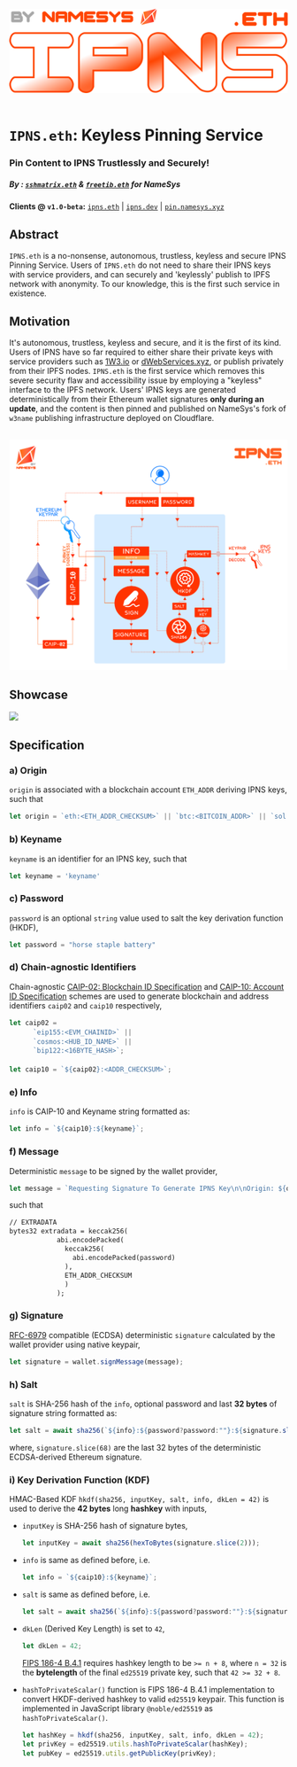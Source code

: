 ![](https://raw.githubusercontent.com/namesys-eth/ipns-eth-resources/main/graphics/png/logo-small.png)
&nbsp;

# `IPNS.eth`: Keyless Pinning Service

### Pin Content to IPNS Trustlessly and Securely!

##### By : [`sshmatrix.eth`](@sshmatrix) & [`freetib.eth`](@0xc0de4c0ffee) for NameSys

**Clients @ `v1.0-beta`:** [`ipns.eth`](https://ipns.eth.limo) | [`ipns.dev`](https://ipns.dev) | [`pin.namesys.xyz`](https://pin.namesys.xyz)

## Abstract

`IPNS.eth` is a no-nonsense, autonomous, trustless, keyless and secure IPNS Pinning Service. Users of `IPNS.eth` do not need to share their IPNS keys with service providers, and can securely and 'keylessly' publish to IPFS network with anonymity. To our knowledge, this is the first such service in existence.

## Motivation

It's autonomous, trustless, keyless and secure, and it is the first of its kind. Users of IPNS have so far required to either share their private keys with service providers such as [1W3.io](https://1w3.io) or [dWebServices.xyz](https://dWebServices.xyz), or publish privately from their IPFS nodes. `IPNS.eth` is the first service which removes this severe security flaw and accessibility issue by employing a "keyless" interface to the IPFS network. Users' IPNS keys are generated deterministically from their Ethereum wallet signatures **only during an update**, and the content is then pinned and published on NameSys's fork of `w3name` publishing infrastructure deployed on Cloudflare.

&nbsp;
![](https://raw.githubusercontent.com/namesys-eth/ipns-eth-resources/main/graphics/png/keygen.png)

## Showcase

![](https://raw.githubusercontent.com/namesys-eth/ipns-eth-resources/main/graphics/screenshots/1.png)

## Specification

### a) Origin

`origin` is associated with a blockchain account `ETH_ADDR` deriving IPNS keys, such that

```js
let origin = `eth:<ETH_ADDR_CHECKSUM>` || `btc:<BITCOIN_ADDR>` || `sol:<SOLANA_ADDR>`
```

### b) Keyname
`keyname` is an identifier for an IPNS key, such that

```js
let keyname = 'keyname'
```

### c) Password
`password` is an optional `string` value used to salt the key derivation function (HKDF),
```js
let password = "horse staple battery"
```

### d) Chain-agnostic Identifiers
Chain-agnostic [CAIP-02: Blockchain ID Specification](https://github.com/ChainAgnostic/CAIPs/blob/master/CAIPs/caip-2.md) and [CAIP-10: Account ID Specification](https://github.com/ChainAgnostic/CAIPs/blob/master/CAIPs/caip-10.md) schemes are used to generate blockchain and address identifiers `caip02` and `caip10` respectively,
```js
let caip02 =
      `eip155:<EVM_CHAINID>` ||
      `cosmos:<HUB_ID_NAME>` ||
      `bip122:<16BYTE_HASH>`;

let caip10 = `${caip02}:<ADDR_CHECKSUM>`;
```

### e) Info
`info` is CAIP-10 and Keyname string formatted as:
 ```js
 let info = `${caip10}:${keyname}`;
 ```

### f) Message
Deterministic `message` to be signed by the wallet provider,
```js
let message = `Requesting Signature To Generate IPNS Key\n\nOrigin: ${origin}\nKey Type: ed25519\nExtradata: ${extradata}\nSigned By: ${caip10}`
```

such that

```solidity
// EXTRADATA
bytes32 extradata = keccak256(
            abi.encodePacked(
              keccak256(
                abi.encodePacked(password)
              ),
              ETH_ADDR_CHECKSUM
              )
            );
```

### g) Signature
[RFC-6979](https://datatracker.ietf.org/doc/html/rfc6979) compatible (ECDSA) deterministic `signature` calculated by the wallet provider using native keypair,
```js
let signature = wallet.signMessage(message);
```

### h) Salt
`salt` is SHA-256 hash of the `info`, optional password and last **32 bytes** of signature string formatted as:

```js
let salt = await sha256(`${info}:${password?password:""}:${signature.slice(68)}`);
```
where, `signature.slice(68)` are the last 32 bytes of the deterministic ECDSA-derived Ethereum signature.

### i) Key Derivation Function (KDF)
HMAC-Based KDF `hkdf(sha256, inputKey, salt, info, dkLen = 42)` is used to derive the **42 bytes** long **hashkey** with inputs,

- `inputKey` is SHA-256 hash of signature bytes,
   ```js
   let inputKey = await sha256(hexToBytes(signature.slice(2)));
   ```

- `info` is same as defined before, i.e.
   ```js
   let info = `${caip10}:${keyname}`;
   ```

- `salt` is same as defined before, i.e.
   ```js
   let salt = await sha256(`${info}:${password?password:""}:${signature.slice(68)}`);
   ```

- `dkLen` (Derived Key Length) is set to `42`,
   ```js
   let dkLen = 42;
   ```
   [FIPS 186-4 B.4.1](https://csrc.nist.gov/publications/detail/fips/186/4/final) requires hashkey length to be `>= n + 8`, where `n = 32` is the **bytelength** of the final `ed25519` private key, such that `42 >= 32 + 8`.

- `hashToPrivateScalar()` function is FIPS 186-4 B.4.1 implementation to convert HKDF-derived hashkey to valid `ed25519` keypair. This function is implemented in JavaScript library `@noble/ed25519` as `hashToPrivateScalar()`.

   ```js
   let hashKey = hkdf(sha256, inputKey, salt, info, dkLen = 42);
   let privKey = ed25519.utils.hashToPrivateScalar(hashKey);
   let pubKey = ed25519.utils.getPublicKey(privKey);
   ```